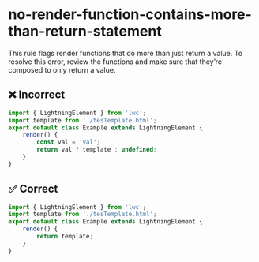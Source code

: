 # no-render-function-contains-more-than-return-statement

This rule flags render functions that do more than just return a value. To resolve this error, review the functions and make sure that they’re composed to only return a value. 


## ❌ Incorrect

```javascript
import { LightningElement } from 'lwc';
import template from './tesTemplate.html';
export default class Example extends LightningElement {
    render() {
        const val = 'val';
        return val ? template : undefined;
    }
}

```

## ✅ Correct

```javascript
import { LightningElement } from 'lwc';
import template from './tesTemplate.html';
export default class Example extends LightningElement {
    render() {
        return template;
    }
}

```
